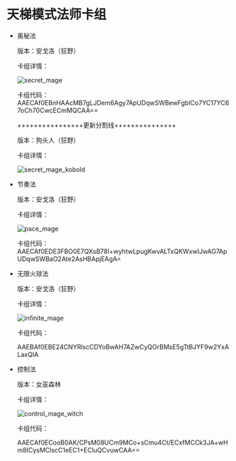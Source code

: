 # 天梯模式法师卡组

- 奥秘法

  版本：安戈洛（狂野）

  卡组详情：

  ![secret_mage](screenshot/secret_mage.png)

  卡组代码：
  AAECAf0EBnHAAcMB7gLJDem6Agy7ApUDqwSWBewFgbICo7YC17YC67oCh70CwcECmMQCAA==

  ++++++++++++++++更新分割线+++++++++++++++

  版本：狗头人（狂野）

  卡组详情：

  ![secret_mage_kobold](screenshot/secret_mage_kobold.png)

- 节奏法

  版本：安戈洛（狂野）

  卡组详情：

  ![pace_mage](screenshot/pace_mage.png)

  卡组代码：AAECAf0EDE3FBO0E7QXsB78I+wyhtwLpugKwvALTxQKWxwIJwAG7ApUDqwSWBaO2Ate2AsHBApjEAgA=

- 无限火球法

  版本：安戈洛（狂野）

  卡组详情：

  ![infinite_mage](screenshot/infinite_mage.png)

  卡组代码：

  AAEBAf0EBE24CNYRlscCDYoBwAH7AZwCyQOrBMsE5gTtBJYF9w2YxALaxQIA

- 控制法

  版本：女巫森林

  卡组详情：

  ![control_mage_witch](screenshot/control_mage_witch.png)

  卡组代码：

  AAECAf0ECooB0AK/CPsM08UCm9MCo+sCmu4Ct/ECxfMCCk3JA+wHm8ICysMClscC1eEC1+ECluQCvuwCAA==